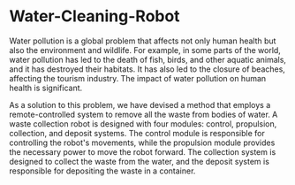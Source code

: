 # Water-Cleaning-Robot
Water pollution is a global problem that affects not only human health but also the environment and wildlife. For example, in some parts of the world, water pollution has led to the death of fish, birds, and other aquatic animals, and it has destroyed their habitats. It has also led to the closure of beaches, affecting the tourism industry. The impact of water pollution on human health is significant.

As a solution to this problem, we have devised a method that employs a remote-controlled system to remove all the waste from bodies of water. A waste collection robot is designed with four modules: control, propulsion, collection, and deposit systems. The control module is responsible for controlling the robot's movements, while the propulsion module provides the necessary power to move the robot forward. The collection system is designed to collect the waste from the water, and the deposit system is responsible for depositing the waste in a container.

